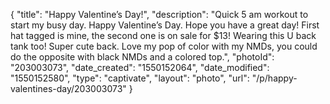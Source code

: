 {
    "title": "Happy Valentine’s Day!",
    "description": "Quick 5 am workout to start my busy day. Happy Valentine’s Day. Hope you have a great day! First hat tagged is mine, the second one is on sale for $13!  Wearing this U back tank too!  Super cute back.  Love my pop of color with my NMDs, you could do the opposite with black NMDs and a colored top.",
    "photoId": "203003073",
    "date_created": "1550152064",
    "date_modified": "1550152580",
    "type": "captivate",
    "layout": "photo",
    "url": "\/p\/happy-valentines-day\/203003073"
}